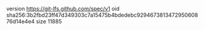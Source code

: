 version https://git-lfs.github.com/spec/v1
oid sha256:3b2fbd23ff47d349303c7a15475b4bdedebc929467381347295060876d14e4e4
size 11885

